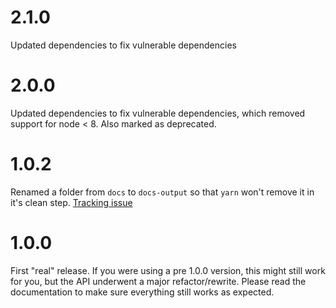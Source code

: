 # 2.1.0

Updated dependencies to fix vulnerable dependencies

# 2.0.0

Updated dependencies to fix vulnerable dependencies, which removed support for
node < 8. Also marked as deprecated.

# 1.0.2

Renamed a folder from `docs` to `docs-output` so that `yarn` won't remove it in
it's clean step. [Tracking issue](https://github.com/yarnpkg/yarn/issues/3517)

# 1.0.0

First "real" release. If you were using a pre 1.0.0 version, this might still
work for you, but the API underwent a major refactor/rewrite. Please read the
documentation to make sure everything still works as expected.
